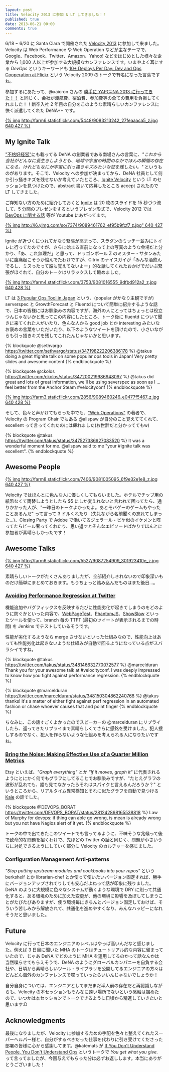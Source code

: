 ```yaml
---
layout: post
title: Velocity 2013 に参加 & LT してきました！！
published: true
date: 2013-06-21 00:00
comments: true
---
```


6/18 ~ 6/20 に Santa Clara で開催された [Velocity 2013](http://velocityconf.com/velocity2013/) に参加して来ました。Velocity は Web Performance や Web Operation などが主なテーマで、Google、Facebook、Twitter、Amazon、Yahoo! などをはじめとした様々な企業から 1,000 人以上が参加する大規模なカンファレンスです。いまやよく耳にする *DevOps* というキーワードも [10+ Deploys Per Day: Dev and Ops Cooperation at Flickr](http://www.youtube.com/watch?v=LdOe18KhtT4) という Velocity 2009 のトークで有名になった言葉ですね。

参加するにあたって、@xaicron さんの [勝手に YAPC::NA 2013 に行ってきた！！](http://blog.livedoor.jp/xaicron/archives/54515196.html) と同じく、会社が渡航費、宿泊費、参加費等の全ての費用を負担してくれました！！新卒入社 2 年目の自分をこのような素晴らしいカンファレンスに快く派遣してくれた DeNA++ です。

[{% img http://farm6.staticflickr.com/5448/9083213242_27feaaaca5_z.jpg 640 427 %}](http://www.flickr.com/photos/oreillyconf/9083213242/in/set-72157634209656690/)

## My Ignite Talk

["不格好経営"](http://www.amazon.co.jp/exec/obidos/ASIN/4532318955/takus-22/ref=nosim)にも載ってる DeNA の創業者である南場さんの言葉に、*"これから会社がどんなに長生きしようとも、地球や宇宙の時間のなかでほんの瞬間の存在になる。けれどもなにか宇宙に引っ掻きキズみたいな証を残したい。"* というものがあります。そこで、Velocity への参加が決まってから、DeNA 社員として何か引っ掻きキズを残せないか考えていたところ、[Ignite Velocity](http://velocityconf.com/velocity2013/public/schedule/detail/29483) という LT のセッションを見つけたので、abstract 書いて応募したところ accept されたので LT してきました。

ご存知ない方のために紹介しておくと [Ignite](http://igniteshow.com/) は 20 枚のスライドを 15 秒づつ流して、5 分間のプレゼンをするというプレゼン形式で、Velocity 2012 では [DevOps に関する話](http://www.youtube.com/watch?v=Xfu47E5MkJo) 等が Youtube にあがってます。

[{% img http://l6.yimg.com/so/7374/9089461762_ef95b9fcf7_z.jpg" 640 427 %}](http://www.flickr.com/photos/oreillyconf/9089461762/)

Ignite が近づくにつれてかなり緊張が高まって、スラダンのミッチー並みにトイレに行ってたのですが、さらに始まる直前になって上の写真のような会場だと分かり、「あ、これ無理だ」と思って、ドラゴンボール Z のミスター・サタンみたいに腹痛起こそうか悩んでたわけですが、Citrix のナイスガイが「みんな酒飲んでるし、ミスったって誰も覚えてないよー」的な話してくれたおかげでだいぶ緊張がほぐれて、自分のトークはリラックスして臨めました。

[{% img http://farm4.staticflickr.com/3753/9081016555_9dfbd912a2_z.jpg 640 428 %}](http://www.flickr.com/photos/oreillyconf/9081016555/)

LT は [3 Pupular Ops Tool in Japan](https://speakerdeck.com/takus/3-popular-ops-tools-in-japan) という、(popular がかなり主観ですが) serverspec と GrowthForecast と Fluentd について簡単に紹介するような話で、日本の皆様にはお馴染みの内容ですが、海外の人にとってはちょっとは役立つんじゃないかと思ってこの内容にしたところ、トーク後に fluentd について聞きに来てくれた人がいたり、色んな人から good job とか interesting みたいなお褒めの言葉をいただいたり、以下のようなツイートを頂けたので、小さいながらも引っ掻きキズを残してこれたんじゃないかと思います。

{% blockquote @sethvargo https://twitter.com/sethvargo/status/347198222206386178 %}
@takus doing a great #ignite talk on some popular ops tools in Japan! Very pretty slides and awesome content
{% endblockquote %}

{% blockquote @ckolos https://twitter.com/ckolos/status/347200219986948097 %}
@takus did great and lots of great information, we'll be using severspec as soon as I ... feel better from the Anchor Steam  #velocityconf
{% endblockquote %}

[{% img http://farm3.staticflickr.com/2856/9089460246_e0477f5467_z.jpg 640 428 %}](http://www.flickr.com/photos/oreillyconf/9089460246/)

そして、色々と声かけてもらった中でも、["Web Operations"](http://www.amazon.co.jp/exec/obidos/ASIN/4873114934/takus-22/ref=nosim) の著者で、Velocity の Program Chair でもある @allspaw が自分のこと覚えててくれて、excellent って言ってくれたのには痺れました(お世辞だと分かっててもw)

{% blockquote @takus https://twitter.com/takus/status/347527386927083520 %}
It was a wonderful moment for me. @allspaw said to me "your #ignite talk was excellent".
{% endblockquote %}

## Awesome People

[{% img http://farm8.staticflickr.com/7406/9081005095_6f9e32e1e8_z.jpg 640 427 %}](http://www.flickr.com/photos/oreillyconf/9081005095/)

Velocity ではほんとに色んな人に優しくしてもらいました。ホテルでチップ用の紙幣なくて両替しようとしたら $5 にしか変えれないと言われて困ってたら、通りかかった人が、"一昨日のトークよかったよ。あとモバゲーのゲームもやったことあるんだ" って言って 3 ドルくれたり（失礼ながら名前聞くの忘れてしまった...)、Closing Party で Adobe で働いてるジェラール・ピケ似のイケメンと喋ってたらビール奢ってくれたり、思い返すとそんなエピソードばかりでほんとに参加者が素晴らしかったです！

## Awesome Talks

[{% img http://farm6.staticflickr.com/5527/9087254909_301923410e_z.jpg 640 427 %}](http://www.flickr.com/photos/oreillyconf/9087254909/)

素晴らしいトークがたくさんありましたが、全部紹介しきれないので印象深いものだけ簡単にまとめておきます。もうちょっと踏み込んだものはまた後日...。

### [Avoiding Performance Regression at Twitter](http://cdn.oreillystatic.com/en/assets/1/event/94/Avoiding%20Performance%20Regression%20at%20Twitter%20Presentation.pdf)

機能追加やバグフィックスを反映するたびに性能劣化が起きてしまうのをどのように防ぐかといった内容で、[WebPageTest](http://webpagetest.org)、[PhantomJS](http://phantomjs.org)、[ShowSlow](http://showslow.com) といったツールを使って、branch 毎の TTFT (最初のツイートが表示されるまでの時間) を Jenkins でテストしているそうです。

性能が劣化するようなら merge させないといった仕組みなので、性能向上はあっても性能劣化は起きないような仕組みが自動で回るようになっている点がスバラシイですね。

{% blockquote @takus https://twitter.com/takus/status/348146632770072577 %} 
@marcelduran Thank you for your awesome talk at #velocityconf. I was deeply impressed to know how you fight against performance regression.
{% endblockquote %}

{% blockquote @marcelduran https://twitter.com/marcelduran/status/348150304862240768 %}
@takus thanks! it's a matter of either fight against perf regression in an automated fashion or chase whoever causes that and point finger
{% endblockquote %}

ちなみに、この話すごくよかったのでスピーカーの @marcelduran にリプライしたら、返ってきたリプライまで素晴らしくてさらに感銘を受けました。犯人捜しするのでなく、犯人を作らないような仕組みを考えられる人になりたいですね。

### [Bring the Noise: Making Effective Use of a Quarter Million Metrics](https://speakerdeck.com/astanway/bring-the-noise-continuously-deploying-under-a-hailstorm-of-metrics)

Etsy といえば、*"Graph everything"* とか *"If it moves, graph it"* に代表されるようにとにかく何でもグラフにしてることでお馴染みですが、"たとえグラフの波形が乱れても、誰も見てなかったらそれはスパイクと言えるんだろうか？" というところから、リアルタイム異常検知とそれに似たグラフを自動で見つける [Kale](http://codeascraft.com/2013/06/11/introducing-kale/) の話でした。

{% blockquote @DEVOPS_BORAT https://twitter.com/DEVOPS_BORAT/status/281242898165538818 %}
Law of Murphy for devops: if thing can able go wrong, is mean is already wrong but you not have Nagios alert of it yet.
{% endblockquote %}

トークの中で出てきたこのツイートでも言ってるように、不味そうな兆候って後で致命的な問題を招くわけで、先ほどの Twitter の話と同じく、問題が小さいうちに対処できるようにしていく部分に Velocity のカルチャーを感じました。

### Configuration Management Anti-patterns

*"Stop putting upstream modules and cookbooks into your repos"* という berkshelf とか librarian-chef とか使って使いたいバージョン固定すれば、勝手にバージョンアップされてりしても安心だよねって話が印象に残りました。DeNA のように大規模に色々なシステムが動くような環境で DRY に則って共通化すると、ある環境のために加えた変更が、他の環境に影響を及ぼしてしまうことがたびたびありますが、使う環境毎にきちんとバージョン固定しておけば、そういう苦しみから解放されて、共通化を進めやすくなり、みんなハッピーになれそうだと思いました。

## Future  

Velocity に行って日本のエンジニアのレベルはやっぱ高いんだなと感じました。例えば 3 日目に聞いた MHA のトークはチュートリアル的な内容に留まっていたので、じゃあ DeNA でどのように MHA を運用してるのかって話なんかは当然喋らせてもらえそうで、DeNA のようにグローバルカンパニーを自負する会社や、日頃から素晴らしいツール・ライブラリを公開してるエンジニアの方々はどんどん海外のカンファレンスで喋っていったらいいんじゃないでしょうか！

自分自身については、エンジニアとしてまだまだ半人前の存在だと再認識しながらも、Velocity の本セッションもそんなに遠い場所でないという感触は掴めたので、いつかは本セッションでトークできるように日頃から精進していきたいと思います:D

## Acknowledgments

最後になりましたが、Velocity に参加するための手配を色々と整えてくれたスーパーヘルパー様と、自分がするべきだった仕事を代わりに引き受けてくださった部署の皆様に心から感謝してます。@katemats が [If You Don't Understand People, You Don't Understand Ops](http://www.youtube.com/watch?v=RGFGdFS_3Cc) というトークで *You get what you give.* って言ってましたが、今回与えてもらった分は必ずお返しします。本当にありがとうございました！

